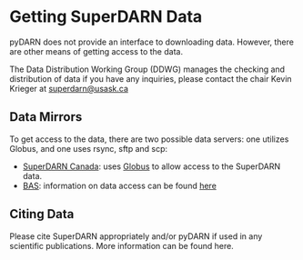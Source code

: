 # Getting SuperDARN Data 

pyDARN does not provide an interface to downloading data. However, there are other means of getting access to the data. 

The Data Distribution Working Group (DDWG) manages the checking and distribution of data if you have any inquiries, please contact the chair Kevin Krieger at superdarn@usask.ca

## Data Mirrors
To get access to the data, there are two possible data servers: one utilizes Globus, and one uses rsync, sftp and scp: 

  - [SuperDARN Canada](https://superdarn.ca/): uses [Globus](https://github.com/SuperDARNCanada/globus) to allow access to the SuperDARN data. 
  - [BAS](https://www.bas.ac.uk/project/superdarn/#about): information on data access can be found [here](https://www.bas.ac.uk/project/superdarn/#about)

## Citing Data

Please cite SuperDARN appropriately and/or pyDARN if used in any scientific publications. More information can be found here.

